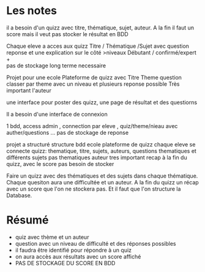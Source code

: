# Les notes

il a besoin d'un quizz avec titre, thématique, sujet, auteur. 
A la fin il faut un score mais il veut pas stocker le résultat en BDD

Chaque eleve a acces aux quizz Titre / Thématique /Sujet avec question reponse et une explication sur le côté >niveaux Débutant / confirmé/expert +  
pas de stockage long terme necessaire

Projet pour une ecole
Plateforme de quizz avec
Titre
Theme
question classer par theme avec un niveau et plusieurs reponse possible
Très important l'auteur

une interface pour poster des quizz, une page de résultat et des questiorns

Il a besoin d'une interface de connexion

1 bdd, access admin , connection par eleve , quiz/theme/nieau avec auther/questions ... pas de stockage de reponse

projet a structuré
structure bdd
ecole
plateforme de quizz
chaque eleve se connecte
quizz: thematique, titre, sujets, auteurs, questions
thematiques et différents sujets pas thematiques
auteur tres important
recap à la fin du quizz, avec le score
pas besoin de stocker



Faire un quizz avec des thématiques et des sujets dans chaque thématique. Chaque quesiton aura une difficultée et un auteur.
A la fin du quizz un récap avec un score que l'on ne stockera pas.
Et il faut que l'on structure la Database.

# Résumé

- quiz avec thème et un auteur
- question avec un niveau de difficulté et des réponses possibles
- il faudra être identifié pour répondre à un quiz
- on aura accès aux résultats avec un score affiché
- PAS DE STOCKAGE DU SCORE EN BDD